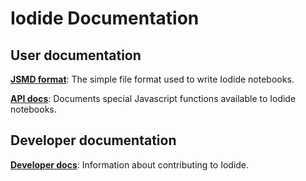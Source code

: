 # Iodide Documentation 

## User documentation

**[JSMD format](jsmd.md)**: The simple file format used to write Iodide notebooks.

**[API docs](api.md)**: Documents special Javascript functions available to
Iodide notebooks.

## Developer documentation

**[Developer docs](developer.md)**: Information about contributing to Iodide.

